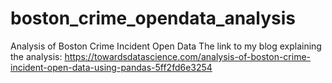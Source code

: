 # boston_crime_opendata_analysis
Analysis of Boston Crime Incident Open Data
The link to my blog explaining the analysis: 
https://towardsdatascience.com/analysis-of-boston-crime-incident-open-data-using-pandas-5ff2fd6e3254
